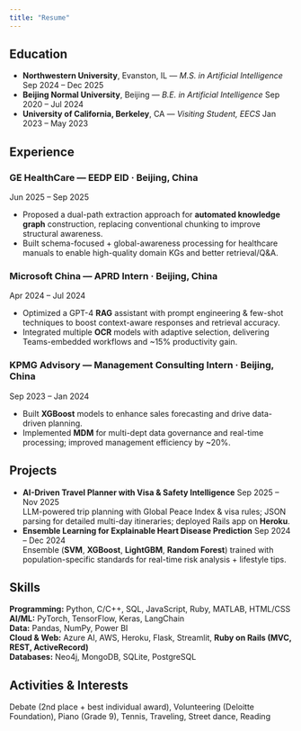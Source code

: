 ```yaml
---
title: "Resume"
---
```



<!-- Page-specific styling: make resume/project text a bit smaller and de-emphasize dates -->
<style>
.post-content { font-size: 0.95rem; line-height: 1.45; }
.post-content h1, .post-content h2 { font-size: 1.05rem; }
.post-content h2 { margin-top: 1.2rem; }
.post-content h3 { font-size: 1rem; color: var(--secondary); margin-top: 0.6rem; }
.post-content ul { margin-left: 1.05rem; }
.post-content li { margin-bottom: 0.45rem; }
.post-content .meta-date { font-size: 0.9rem; color: var(--secondary); }
</style>

## Education
- **Northwestern University**, Evanston, IL — *M.S. in Artificial Intelligence* <span class="meta-date">Sep 2024 – Dec 2025</span>
- **Beijing Normal University**, Beijing — *B.E. in Artificial Intelligence* <span class="meta-date">Sep 2020 – Jul 2024</span>
- **University of California, Berkeley**, CA — *Visiting Student, EECS* <span class="meta-date">Jan 2023 – May 2023</span>

## Experience
### **GE HealthCare** — EEDP EID · Beijing, China
<span class="meta-date">Jun 2025 – Sep 2025</span>
- Proposed a dual-path extraction approach for **automated knowledge graph** construction, replacing conventional chunking to improve structural awareness.
- Built schema-focused + global-awareness processing for healthcare manuals to enable high-quality domain KGs and better retrieval/Q&A.

### **Microsoft China** — APRD Intern · Beijing, China
<span class="meta-date">Apr 2024 – Jul 2024</span>
- Optimized a GPT-4 **RAG** assistant with prompt engineering & few-shot techniques to boost context-aware responses and retrieval accuracy.
- Integrated multiple **OCR** models with adaptive selection, delivering Teams-embedded workflows and ~15% productivity gain.

### **KPMG Advisory** — Management Consulting Intern · Beijing, China
<span class="meta-date">Sep 2023 – Jan 2024</span>
- Built **XGBoost** models to enhance sales forecasting and drive data-driven planning.
- Implemented **MDM** for multi-dept data governance and real-time processing; improved management efficiency by ~20%.

## Projects
- **AI-Driven Travel Planner with Visa & Safety Intelligence** <span class="meta-date">Sep 2025 – Nov 2025</span>  
  LLM-powered trip planning with Global Peace Index & visa rules; JSON parsing for detailed multi-day itineraries; deployed Rails app on **Heroku**.
- **Ensemble Learning for Explainable Heart Disease Prediction** <span class="meta-date">Sep 2024 – Dec 2024</span>  
  Ensemble (**SVM**, **XGBoost**, **LightGBM**, **Random Forest**) trained with population-specific standards for real-time risk analysis + lifestyle tips.

## Skills
**Programming:** Python, C/C++, SQL, JavaScript, Ruby, MATLAB, HTML/CSS  
**AI/ML:** PyTorch, TensorFlow, Keras, LangChain  
**Data:** Pandas, NumPy, Power BI  
**Cloud & Web:** Azure AI, AWS, Heroku, Flask, Streamlit, **Ruby on Rails (MVC, REST, ActiveRecord)**  
**Databases:** Neo4j, MongoDB, SQLite, PostgreSQL

## Activities & Interests
Debate (2nd place + best individual award), Volunteering (Deloitte Foundation), Piano (Grade 9), Tennis, Traveling, Street dance, Reading
